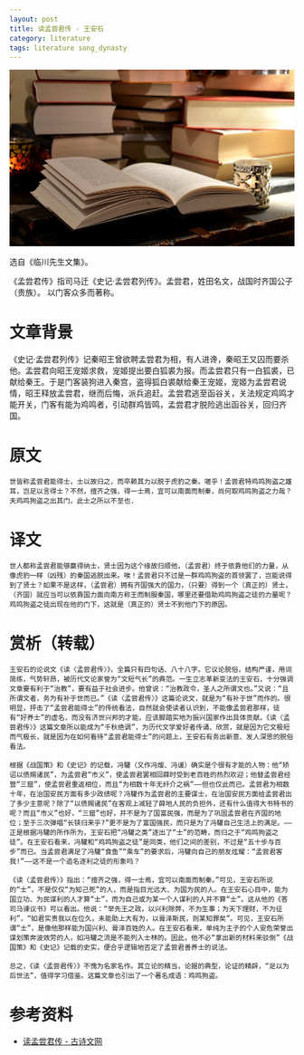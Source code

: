 ```yaml
---
layout: post
title: 读孟尝君传 - 王安石
category: literature
tags: literature song_dynasty
---
```


![](/assets/img/literature.jpg)

选自《临川先生文集》。

《孟尝君传》指司马迁《史记·孟尝君列传》。孟尝君，姓田名文，战国时齐国公子（贵族）。 以门客众多而著称。

# 文章背景

《史记·孟尝君列传》记秦昭王曾欲聘孟尝君为相，有人进谗，秦昭王又囚而要杀他。孟尝君向昭王宠姬求救，宠姬提出要白狐裘为报。而孟尝君只有一白狐裘，已献给秦王。于是门客装狗进入秦宫，盗得狐白裘献给秦王宠姬，宠姬为孟尝君说情，昭王释放孟尝君，继而后悔，派兵追赶。孟尝君逃至函谷关，关法规定鸡鸣才能开关，门客有能为鸡鸣者，引动群鸡皆鸣，孟尝君才脱险逃出函谷关，回归齐国。 

# 原文

    世皆称孟尝君能得士，士以故归之，而卒赖其力以脱于虎豹之秦。嗟乎！孟尝君特鸡鸣狗盗之雄耳，岂足以言得士？不然，擅齐之强，得一士焉，宜可以南面而制秦，尚何取鸡鸣狗盗之力哉？夫鸡鸣狗盗之出其门，此士之所以不至也.

# 译文

    世人都称孟尝君能够赢得纳士，贤士因为这个缘故归顺他，（孟尝君）终于依靠他们的力量，从像虎豹一样（凶残）的秦国逃脱出来。唉！孟尝君只不过是一群鸡鸣狗盗的首领罢了，岂能说得到了贤士？如果不是这样，（孟尝君）拥有齐国强大的国力，（只要）得到一个（真正的）贤士，（齐国）就应当可以依靠国力面向南方称王而制服秦国，哪里还要借助鸡鸣狗盗之徒的力量呢？鸡鸣狗盗之徒出现在他的门下，这就是（真正的）贤士不到他门下的原因。 

# 赏析（转载）

    王安石的论说文《读〈孟尝君传〉》，全篇只有四句话、八十八字。它议论脱俗，结构严谨，用词简练，气势轩昂，被历代文论家誉为“文短气长”的典范。一生立志革新变法的王安石，十分强调文章要有利于“治教”，要有益于社会进步。他曾说：“治教政令，圣人之所谓文也。”又说：“且所谓文者，务为有补于世而已。”《读〈孟尝君传〉》这篇论说文，就是为“有补于世”而作的。很明显，抨击了“孟尝君能得士”的传统看法，自然就会使读者认识到，不能像孟尝君那样，徒有“好养士”的虚名，而没有济世兴邦的才能，应该脚踏实地为振兴国家作出具体贡献。《读〈孟尝君传〉》这篇文章所以能成为“千秋绝调”，为历代文学爱好者传诵、欣赏，就是因为它文极短而气极长，就是因为在如何看待“孟尝君能得士”的问题上，王安石有务出新意、发人深思的脱俗看法。 

    根据《战国策》和《史记》的记载，冯驩（又作冯煖、冯谖）确实是个很有才能的人物：他“矫诏以债赐诸民”，为孟尝君“市义”，使孟尝君罢相回薛时受到老百姓的热烈欢迎；他替孟尝君经营“三窟”，使孟尝君重返相位，而且“为相数十年无纤介之祸”——但也仅此而已。孟尝君为相数十年，在治国安民方面有多少政绩呢？冯驩作为孟尝君的主要谋士，在治国安民方面给孟尝君出了多少主意呢？除了“以债赐诸民”在客观上减轻了薛地人民的负担外，还有什么值得大书特书的呢？而且“市义”也好，“三窟”也好，并不是为了国富民强，而是为了巩固孟尝君在齐国的地位；至于三次弹唱“长铗归来乎?”更不是为了富国强民，而只是为了冯驩自己生活上的满足。——正是根据冯驩的所作所为，王安石把“冯驩之类”逐出了“士”的范畴，而归之于“鸡鸣狗盗之徒”。在王安石看来，冯驩和“鸡鸣狗盗之徒”是同类，他们之间的差别，不过是“五十步与百步”而已。当孟尝君满足了冯驩“食鱼”“乘车”的要求后，冯驩向自己的朋友炫耀：“孟尝君客我!”——这不是一个追名逐利之徒的形象吗？ 
    
    《读〈孟尝君传〉》指出：“擅齐之强，得一士焉，宜可以南面而制秦。”可见，王安石所说的“士”，不是仅仅“为知己死”的人，而是指目光远大、为国为民的人。在王安石心目中，能为国立功、为民谋利的人才算“士”，而为自己或为某一个人谋利的人并不算“士”。这从他的《答司马谏议书》可以看出。他说：“举先王之政，以兴利除弊，不为生事；为天下理财，不为征利”，“如君实责我以在位久，未能助上大有为，以膏泽斯民，则某知罪矣”。可见，王安石所谓“士”，是像他那样能为国兴利、膏泽百姓的人。在王安石看来，单纯为主子的个人安危荣誉出谋划策奔波效劳的人，如冯驩之流是不能列入士林的。因此，他不必“拿出新的材料来驳倒”《战国策》和《史记》记载的史实，便合乎逻辑地否定了孟尝君善养士的说法。　 
    
    总之，《读〈孟尝君传〉》不愧为名家名作。其立论的精当，论据的典型，论证的精辟，“足以为后世法”，值得学习借鉴。这篇文章也引出了一个著名成语：鸡鸣狗盗。

# 参考资料

* [读孟尝君传 - 古诗文网](http://www.gushiwen.org/GuShiWen_9daf21454d.aspx)
